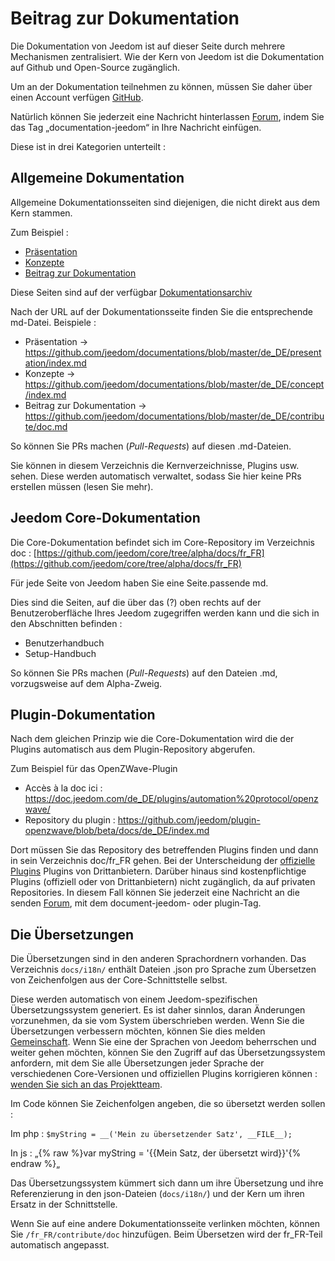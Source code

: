 # Beitrag zur Dokumentation

Die Dokumentation von Jeedom ist auf dieser Seite durch mehrere Mechanismen zentralisiert. Wie der Kern von Jeedom ist die Dokumentation auf Github und Open-Source zugänglich.

Um an der Dokumentation teilnehmen zu können, müssen Sie daher über einen Account verfügen [GitHub](https://github.com/).

Natürlich können Sie jederzeit eine Nachricht hinterlassen [Forum](https://community.jeedom.com/), indem Sie das Tag „documentation-jeedom“ in Ihre Nachricht einfügen.

Diese ist in drei Kategorien unterteilt :

## Allgemeine Dokumentation

Allgemeine Dokumentationsseiten sind diejenigen, die nicht direkt aus dem Kern stammen.

Zum Beispiel :

- [Präsentation](https://doc.jeedom.com/de_DE/presentation/)
- [Konzepte](https://doc.jeedom.com/de_DE/concept/)
- [Beitrag zur Dokumentation](https://doc.jeedom.com/de_DE/contribute/doc)

Diese Seiten sind auf der verfügbar [Dokumentationsarchiv](https://github.com/jeedom/documentations/tree/master/fr_FR)

Nach der URL auf der Dokumentationsseite finden Sie die entsprechende md-Datei. Beispiele :

- Präsentation -> https://github.com/jeedom/documentations/blob/master/de_DE/presentation/index.md
- Konzepte -> https://github.com/jeedom/documentations/blob/master/de_DE/concept/index.md
- Beitrag zur Dokumentation -> https://github.com/jeedom/documentations/blob/master/de_DE/contribute/doc.md

So können Sie PRs machen (*Pull-Requests*) auf diesen .md-Dateien.

Sie können in diesem Verzeichnis die Kernverzeichnisse, Plugins usw. sehen. Diese werden automatisch verwaltet, sodass Sie hier keine PRs erstellen müssen (lesen Sie mehr).


## Jeedom Core-Dokumentation

Die Core-Dokumentation befindet sich im Core-Repository im Verzeichnis doc : [https://github.com/jeedom/core/tree/alpha/docs/fr_FR](https://github.com/jeedom/core/tree/alpha/docs/fr_FR)

Für jede Seite von Jeedom haben Sie eine Seite.passende md.

Dies sind die Seiten, auf die über das (?) oben rechts auf der Benutzeroberfläche Ihres Jeedom zugegriffen werden kann und die sich in den Abschnitten befinden :

- Benutzerhandbuch
- Setup-Handbuch

So können Sie PRs machen (*Pull-Requests*) auf den Dateien .md, vorzugsweise auf dem Alpha-Zweig.


## Plugin-Dokumentation

Nach dem gleichen Prinzip wie die Core-Dokumentation wird die der Plugins automatisch aus dem Plugin-Repository abgerufen.

Zum Beispiel für das OpenZWave-Plugin

- Accès à la doc ici : https://doc.jeedom.com/de_DE/plugins/automation%20protocol/openzwave/
- Repository du plugin : https://github.com/jeedom/plugin-openzwave/blob/beta/docs/de_DE/index.md

Dort müssen Sie das Repository des betreffenden Plugins finden und dann in sein Verzeichnis doc/fr_FR gehen. Bei der Unterscheidung der [offizielle Plugins](https://github.com/jeedom) Plugins von Drittanbietern. Darüber hinaus sind kostenpflichtige Plugins (offiziell oder von Drittanbietern) nicht zugänglich, da auf privaten Repositories. In diesem Fall können Sie jederzeit eine Nachricht an die senden [Forum](https://community.jeedom.com/), mit dem document-jeedom- oder plugin-Tag.


## Die Übersetzungen

Die Übersetzungen sind in den anderen Sprachordnern vorhanden. Das Verzeichnis `docs/i18n/` enthält Dateien .json pro Sprache zum Übersetzen von Zeichenfolgen aus der Core-Schnittstelle selbst.

Diese werden automatisch von einem Jeedom-spezifischen Übersetzungssystem generiert. Es ist daher sinnlos, daran Änderungen vorzunehmen, da sie vom System überschrieben werden. Wenn Sie die Übersetzungen verbessern möchten, können Sie dies melden [Gemeinschaft](https://community.jeedom.com/). Wenn Sie eine der Sprachen von Jeedom beherrschen und weiter gehen möchten, können Sie den Zugriff auf das Übersetzungssystem anfordern, mit dem Sie alle Übersetzungen jeder Sprache der verschiedenen Core-Versionen und offiziellen Plugins korrigieren können : [wenden Sie sich an das Projektteam](mailto:contact@jeedom.com).

Im Code können Sie Zeichenfolgen angeben, die so übersetzt werden sollen :

Im php : `$myString = __('Mein zu übersetzender Satz', __FILE__);`

In js : „{% raw %}var myString = '{{Mein Satz, der übersetzt wird}}'{% endraw %}„

Das Übersetzungssystem kümmert sich dann um ihre Übersetzung und ihre Referenzierung in den json-Dateien (`docs/i18n/`) und der Kern um ihren Ersatz in der Schnittstelle.

Wenn Sie auf eine andere Dokumentationsseite verlinken möchten, können Sie `/fr_FR/contribute/doc` hinzufügen. Beim Übersetzen wird der fr_FR-Teil automatisch angepasst.


